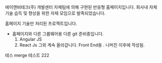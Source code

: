 에이앤비테크(주)
개발센터 자체팀에 의해 구현된 반응형 홈페이지입니다.
 회사내 자체 기술 습득 및 향상을 위한 자체 모임으로 발족되었습니다.

홈페이지 기술만 처리된 프로젝트입니다.
 - 홈페이지와 다른 그룹웨어용 다른 git 준비중입니다.
   1. Angular JS
   2. React Js
   그외 계속 올라갑니다. Front End용 .
  나머진 이후에 작성됨.

테스  merge 테스트 222
